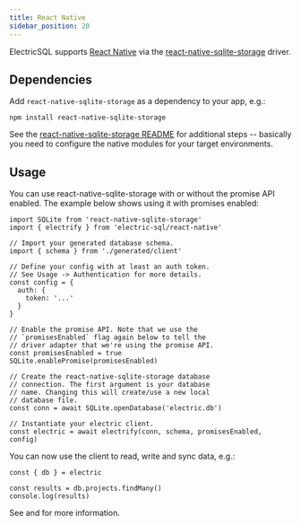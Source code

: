 ```yaml
---
title: React Native
sidebar_position: 20
---
```


ElectricSQL supports [React Native](https://reactnative.dev) via the [react-native-sqlite-storage](https://github.com/andpor/react-native-sqlite-storage) driver.

## Dependencies

Add `react-native-sqlite-storage` as a dependency to your app, e.g.:

```shell
npm install react-native-sqlite-storage
```

See the [react-native-sqlite-storage README](https://github.com/andpor/react-native-sqlite-storage#installation) for additional steps -- basically you need
to configure the native modules for your target environments.

## Usage

You can use react-native-sqlite-storage with or without the promise API enabled. The example below shows using it with promises enabled:

```tsx
import SQLite from 'react-native-sqlite-storage'
import { electrify } from 'electric-sql/react-native'

// Import your generated database schema.
import { schema } from './generated/client'

// Define your config with at least an auth token.
// See Usage -> Authentication for more details.
const config = {
  auth: {
    token: '...'
  }
}

// Enable the promise API. Note that we use the
// `promisesEnabled` flag again below to tell the
// driver adapter that we're using the promise API.
const promisesEnabled = true
SQLite.enablePromise(promisesEnabled)

// Create the react-native-sqlite-storage database
// connection. The first argument is your database
// name. Changing this will create/use a new local
// database file.
const conn = await SQLite.openDatabase('electric.db')

// Instantiate your electric client.
const electric = await electrify(conn, schema, promisesEnabled, config)
```

You can now use the client to read, write and sync data, e.g.:

```tsx
const { db } = electric

const results = db.projects.findMany()
console.log(results)
```

See <DocPageLink path="usage/data-access" /> and <DocPageLink path="integrations/frontend" /> for more information.
